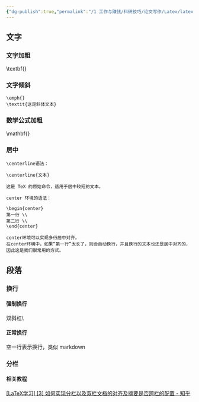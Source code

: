```yaml
---
{"dg-publish":true,"permalink":"/1 工作与赚钱/科研技巧/论文写作/Latex/latex文字段落/","title":"latex文字段落"}
---
```



## 文字
### 文字加粗  
\textbf{}  
### 文字倾斜
`\emph{}`  
`\textit{这是斜体文本}`
### 数学公式加粗  
\mathbf{}
### 居中
```
\centerline语法：

\centerline{文本}

这是 TeX 的原始命令，适用于居中较短的文本。
```
```
center 环境的语法：

\begin{center}
第一行 \\
第二行 \\
\end{center}

center环境可以实现多行居中对齐。
在center环境中，如果“第一行”太长了，则会自动换行，并且换行的文本也还是居中对齐的，因此这是我们很常用的方式。
```
## 段落
### 换行
#### 强制换行
双斜杠\\
#### 正常换行
空一行表示换行，类似 markdown
### 分栏
#### 相关教程
[[LaTeX学习] [3] 如何实现分栏以及双栏文档的对齐及摘要是否跨栏的配置 - 知乎](https://zhuanlan.zhihu.com/p/597814052)